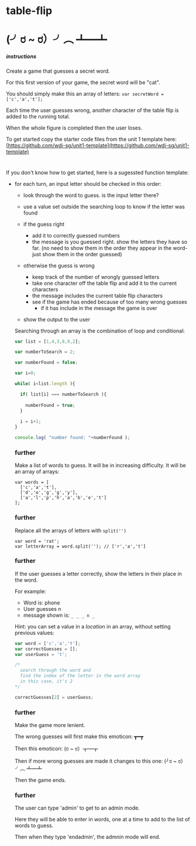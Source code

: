 # table-flip

# (╯ರ ~ ರ）╯︵ ┻━┻


##### instructions

Create a game that guesses a secret word.

For this first version of your game, the secret word will be "cat".

You should simply make this an array of letters: `var secretWord = ['c','a','t'];`

Each time the user guesses wrong, another character of the table flip is added to the running total.

When the whole figure is completed then the user loses.

To get started copy the starter code files from the unit 1 template here: [https://github.com/wdi-sg/unit1-template](https://github.com/wdi-sg/unit1-template)


# 
#



If you don't know how to get started, here is a sugessted function template:

- for each turn, an input letter should be checked in this order:

  - look through the word to guess. is the input letter there?
  - use a value set outside the searching loop to know if the letter was found 
  
  - if the guess right
    - add it to correctly guessed numbers
    - the message is you guessed right. show the letters they have so far. (no need to show them in the order they appear in the word- just show them in the order guessed)
  - otherwise the guess is wrong
    - keep track of the number of wrongly guessed letters
    - take one character off the table flip and add it to the current characters
    - the message includes the current table flip characters
    - see if the game has ended because of too many wrong guesses
        - if it has include in the message the game is over
    
    
  - show the output to the user
  
  Searching through an array is the combination of loop and conditional:
  ```js
  var list = [1,4,3,8,9,2];
  
  var numberToSearch = 2;
  
  var numberFound = false;
  
  var i=0;
  
  while( i<list.length ){
  
    if( list[i] === numberToSearch ){
    
      numberFound = true;
    }
    
    i = i+1;
  }
  
  console.log( "number found: "+numberFound );
  
  ```
  
  ### further
  Make a list of words to guess. It will be in increasing difficulty. It will be an array of arrays:
  
  ```
  var words = [
    ['c','a','t'],
    ['d','o','g','g','y'],
    ['a','l','p','h','a','b','e','t']
  ];
  ```
  
  ### further
  Replace all the arrays of letters with `split('')`
  
  ```
  var word = 'rat';
  var letterArray = word.split(''); // ['r','a','t']
  ```
  
  ### further
  If the user guesses a letter correctly, show the letters in their place in the word.
  
  For example:
  - Word is: phone
  - User guesses n
  - message shown is: `_ _ _ n _`
  
  Hint: you can set a value in a *location* in an array, without setting previous values:
  ```js
  var word = ['c','a','t'];
  var correctGuesses = [];
  var userGuess = 't';
  
  /*
    search through the word and 
    find the index of the letter in the word array
    in this case, it's 2
  */
  
  correctGuesses[2] = userGuess;
  ```
  
  ### further
  Make the game more lenient.
  
  The wrong guesses will first make this emoticon: ┳━┳
  
  Then this emoticon: (ರ ~ ರ）┳━┳
  
  Then if more wrong guesses are made it changes to this one: (╯ರ ~ ರ）╯︵ ┻━┻
  
  Then the game ends.
  
  ### further
  The user can type 'admin' to get to an admin mode.
  
  Here they will be able to enter in words, one at a time to add to the list of words to guess.
  
  Then when they type 'endadmin', the admnin mode will end.
